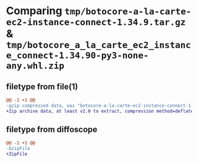 # Comparing `tmp/botocore-a-la-carte-ec2-instance-connect-1.34.9.tar.gz` & `tmp/botocore_a_la_carte_ec2_instance_connect-1.34.90-py3-none-any.whl.zip`

## filetype from file(1)

```diff
@@ -1 +1 @@
-gzip compressed data, was "botocore-a-la-carte-ec2-instance-connect-1.34.9.tar", last modified: Thu Dec 28 01:06:48 2023, max compression
+Zip archive data, at least v2.0 to extract, compression method=deflate
```

## filetype from diffoscope

```diff
@@ -1 +1 @@
-GzipFile
+ZipFile
```

